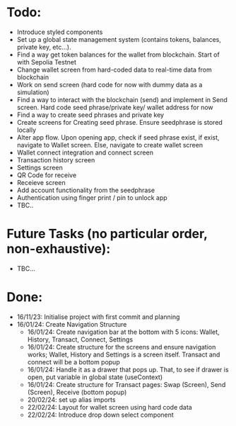 # Todo:

- Introduce styled components
- Set up a global state management system (contains tokens, balances, private key, etc...).
- Find a way get token balances for the wallet from blockchain. Start of with Sepolia Testnet
- Change wallet screen from hard-coded data to real-time data from blockchain
- Work on send screen (hard code for now with dummy data as a simulation)
- Find a way to interact with the blockchain (send) and implement in Send screen. Hard code seed phrase/private key/ wallet address for now
- Find a way to create seed phrases and private key
- Create screens for Creating seed phrase. Ensure seedphrase is stored locally
- Alter app flow. Upon opening app, check if seed phrase exist, if exist, navigate to Wallet screen. Else, navigate to create wallet screen
- Wallet connect integration and connect screen
- Transaction history screen
- Settings screen
- QR Code for receive
- Receieve screen
- Add account functionality from the seedphrase
- Authentication using finger print / pin to unlock app
- TBC..

# Future Tasks (no particular order, non-exhaustive):

- TBC...

# Done:

- 16/11/23: Initialise project with first commit and planning
- 16/01/24: Create Navigation Structure
  - 16/01/24: Create navigation bar at the bottom with 5 icons: Wallet, History, Transact, Connect, Settings
  - 16/01/24: Create structure for the screens and ensure navigation works; Wallet, History and Settings is a screen itself. Transact and connect will be a bottom popup
  - 16/01/24: Handle it as a drawer that pops up. That, to see if drawer is open, put variable in global state (useContext)
  - 16/01/24: Create structure for Transact pages: Swap (Screen), Send (Screen), Receive (bottom popup)
  - 20/02/24: set up alias imports
  - 22/02/24: Layout for wallet screen using hard code data
  - 22/02/24: Introduce drop down select component
